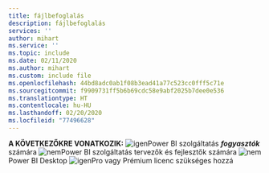 ```yaml
---
title: fájlbefoglalás
description: fájlbefoglalás
services: ''
author: mihart
ms.service: ''
ms.topic: include
ms.date: 02/11/2020
ms.author: mihart
ms.custom: include file
ms.openlocfilehash: 44bd8adc0ab1f08b3ead41a77c523cc0fff5c71e
ms.sourcegitcommit: f9909731ff5b6b69cdc58e9abf2025b7dee0e536
ms.translationtype: HT
ms.contentlocale: hu-HU
ms.lasthandoff: 02/20/2020
ms.locfileid: "77496628"
---
```

<Token>**A KÖVETKEZŐKRE VONATKOZIK:** ![igen](media/yes.png)Power BI szolgáltatás ***fogyasztók*** számára ![nem](media/no.png)Power BI szolgáltatás tervezők és fejlesztők számára ![nem](media/no.png)Power BI Desktop ![igen](media/maybe.png)Pro vagy Prémium licenc szükséges hozzá</Token>